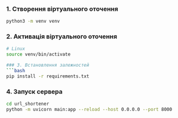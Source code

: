 
### 1. Створення віртуального оточення
```bash
python3 -m venv venv
```

### 2. Активація віртуального оточення
```bash
# Linux
source venv/bin/activate

### 3. Встановлення залежностей
```bash
pip install -r requirements.txt
```

### 4. Запуск сервера
```bash
cd url_shortener
python -m uvicorn main:app --reload --host 0.0.0.0 --port 8000
```